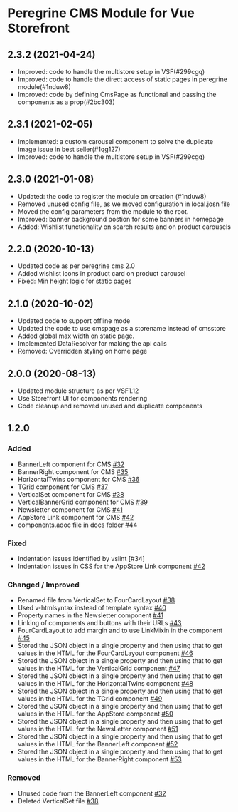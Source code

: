 # Peregrine CMS Module for Vue Storefront

## 2.3.2 (2021-04-24)
- Improved: code to handle the multistore setup in VSF(#299cgq)
- Improved: code to handle the direct access of static pages in peregrine module(#1nduw8)
- Improved: code by defining CmsPage as functional and passing the components as a prop(#2bc303)

## 2.3.1 (2021-02-05)
- Implemented: a custom carousel component to solve the duplicate image issue in best seller(#1qg127)
- Improved: code to handle the multistore setup in VSF(#299cgq)

## 2.3.0 (2021-01-08)
- Updated: the code to register the module on creation (#1nduw8)
- Removed unused config file, as we moved configuration in local.josn file 
- Moved the config parameters from the module to the root.
- Improved: banner background postion for some banners in homepage
- Added: Wishlist functionality on search results and on product carousels

## 2.2.0 (2020-10-13)
- Updated code as per peregrine cms 2.0
- Added wishlist icons in product card on product carousel
- Fixed: Min height logic for static pages

## 2.1.0 (2020-10-02)
- Updated code to support offline mode
- Updated the code to use cmspage as a storename instead of cmsstore
- Added global max width on static page.
- Implemented DataResolver for making the api calls
- Removed: Overridden styling on home page

## 2.0.0 (2020-08-13)
- Updated module structure as per VSF1.12
- Use Storefront UI for components rendering
- Code cleanup and removed unused and duplicate components

## 1.2.0

### Added
- BannerLeft component for CMS [#32](https://github.com/hotwax/vsf-peregrine/pull/32)
- BannerRight component for CMS [#35](https://github.com/hotwax/vsf-peregrine/pull/35)
- HorizontalTwins component for CMS [#36](https://github.com/hotwax/vsf-peregrine/pull/36)
- TGrid component for CMS [#37](https://github.com/hotwax/vsf-peregrine/pull/37)
- VerticalSet component for CMS [#38](https://github.com/hotwax/vsf-peregrine/pull/38)
- VerticalBannerGrid component for CMS [#39](https://github.com/hotwax/vsf-peregrine/pull/39)
- Newsletter component for CMS [#41](https://github.com/hotwax/vsf-peregrine/pull/41)
- AppStore Link component for CMS [#42](https://github.com/hotwax/vsf-peregrine/pull/42)
- components.adoc file in docs folder [#44](https://github.com/hotwax/vsf-peregrine/pull/44)


### Fixed
- Indentation issues identified by vslint [#34]
- Indentation issues in CSS for the AppStore Link component [#42](https://github.com/hotwax/vsf-peregrine/pull/42)


### Changed / Improved
- Renamed file from VerticalSet to FourCardLayout [#38](https://github.com/hotwax/vsf-peregrine/pull/38)
- Used v-htmlsyntax instead of template syntax [#40](https://github.com/hotwax/vsf-peregrine/pull/40)
- Property names in the Newsletter component [#41](https://github.com/hotwax/vsf-peregrine/pull/41)
- Linking of components and buttons with their URLs [#43](https://github.com/hotwax/vsf-peregrine/pull/43)
- FourCardLayout to add margin and to use LinkMixin in the component [#45](https://github.com/hotwax/vsf-peregrine/pull/45)
- Stored the JSON object in a single property and then using that to get values in the HTML for the FourCardLayout component [#46](https://github.com/hotwax/vsf-peregrine/pull/46)
- Stored the JSON object in a single property and then using that to get values in the HTML for the VerticalGrid component [#47](https://github.com/hotwax/vsf-peregrine/pull/47)
- Stored the JSON object in a single property and then using that to get values in the HTML for the HorizontalTwins component [#48](https://github.com/hotwax/vsf-peregrine/pull/48)
- Stored the JSON object in a single property and then using that to get values in the HTML for the TGrid component [#49](https://github.com/hotwax/vsf-peregrine/pull/49)
- Stored the JSON object in a single property and then using that to get values in the HTML for the AppStore component [#50](https://github.com/hotwax/vsf-peregrine/pull/50)
- Stored the JSON object in a single property and then using that to get values in the HTML for the NewsLetter component [#51](https://github.com/hotwax/vsf-peregrine/pull/51)
- Stored the JSON object in a single property and then using that to get values in the HTML for the BannerLeft component [#52](https://github.com/hotwax/vsf-peregrine/pull/52)
- Stored the JSON object in a single property and then using that to get values in the HTML for the BannerRight component [#53](https://github.com/hotwax/vsf-peregrine/pull/53)


### Removed
- Unused code from the BannerLeft component [#32](https://github.com/hotwax/vsf-peregrine/pull/32)
- Deleted VerticalSet file [#38](https://github.com/hotwax/vsf-peregrine/pull/38)

